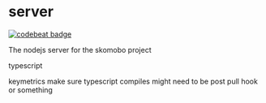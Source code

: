 # server

[![codebeat badge](https://codebeat.co/badges/5b72fef9-c9e5-44e4-8107-e6c6046cf1c2)](https://codebeat.co/projects/github-com-skomobo-server-master)

The nodejs server for the skomobo project

typescript

keymetrics make sure typescript compiles might need to  be post pull hook or something